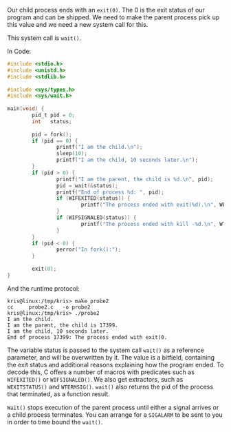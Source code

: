 Our child process ends with an `exit(0)`. The 0 is the exit status of our program and can be shipped. We need to make the parent process pick up this value and we need a new system call for this.

This system call is `wait()`.

In Code:

```c
#include <stdio.h>
#include <unistd.h>
#include <stdlib.h>
 
#include <sys/types.h>
#include <sys/wait.h>
 
main(void) {
        pid_t pid = 0;
        int   status;
 
        pid = fork();
        if (pid == 0) {
                printf("I am the child.\n");
                sleep(10);
                printf("I am the child, 10 seconds later.\n");
        }
        if (pid > 0) {
                printf("I am the parent, the child is %d.\n", pid);
                pid = wait(&status);
                printf("End of process %d: ", pid);
                if (WIFEXITED(status)) {
                        printf("The process ended with exit(%d).\n", WEXITSTATUS(status));
                }
                if (WIFSIGNALED(status)) {
                        printf("The process ended with kill -%d.\n", WTERMSIG(status));
                }
        }
        if (pid < 0) {
                perror("In fork():");
        }
 
        exit(0);
}
```

And the runtime protocol:


```
kris@linux:/tmp/kris> make probe2
cc     probe2.c   -o probe2
kris@linux:/tmp/kris> ./probe2
I am the child.
I am the parent, the child is 17399.
I am the child, 10 seconds later.
End of process 17399: The process ended with exit(0.
```

The variable status is passed to the system call `wait()` as a reference parameter, and will be overwritten by it. The value is a bitfield, containing the exit status and additional reasons explaining how the program ended. To decode this, C offers a number of macros with predicates such as `WIFEXITED()` or `WIFSIGNALED()`. We also get extractors, such as `WEXITSTATUS()` and `WTERMSIG()`. `wait()` also returns the pid of the process that terminated, as a function result.

`Wait()` stops execution of the parent process until either a signal arrives or a child process terminates. You can arrange for a `SIGALARM` to be sent to you in order to time bound the `wait()`.